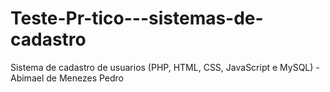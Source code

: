 # Teste-Pr-tico---sistemas-de-cadastro
Sistema de cadastro de usuarios (PHP, HTML, CSS, JavaScript e MySQL) - Abimael de Menezes Pedro
